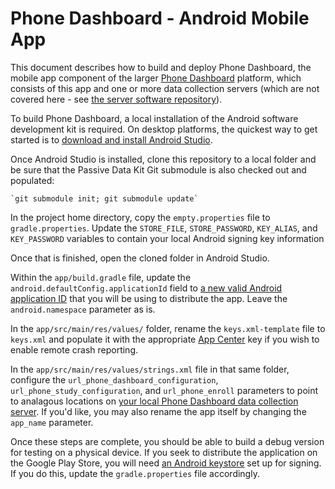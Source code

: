 # Phone Dashboard - Android Mobile App

This document describes how to build and deploy Phone Dashboard, the mobile app component of the larger [Phone Dashboard](https://github.com/Phone-Dashboard) platform, which consists of this app and one or more data collection servers (which are not covered here - see [the server software repository](https://github.com/lenasong/Phone-Dashboard-Django)).

To build Phone Dashboard, a local installation of the Android software development kit is required. On desktop platforms, the quickest way to get started is to [download and install Android Studio](https://developer.android.com/studio).

Once Android Studio is installed, clone this repository to a local folder and be sure that the Passive Data Kit Git submodule is also checked out and populated:

    `git submodule init; git submodule update`

In the project home directory, copy the `empty.properties` file to `gradle.properties`. Update the `STORE_FILE`, `STORE_PASSWORD`, `KEY_ALIAS`, and `KEY_PASSWORD` variables to contain your local Android signing key information

Once that is finished, open the cloned folder in Android Studio.

Within the `app/build.gradle` file, update the `android.defaultConfig.applicationId` field to [a new valid Android application ID](https://developer.android.com/build/configure-app-module) that you will be using to distribute the app. Leave the `android.namespace` parameter as is.

In the `app/src/main/res/values/` folder, rename the `keys.xml-template` file to `keys.xml` and populate it with the appropriate [App Center](https://appcenter.ms/) key if you wish to enable remote crash reporting.

In the `app/src/main/res/values/strings.xml` file in that same folder, configure the `url_phone_dashboard_configuration`, `url_phone_study_configuration`, and `url_phone_enroll` parameters to point to analagous locations on [your local Phone Dashboard data collection server](https://github.com/Phone-Dashboard/Phone-Dashboard-Django). If you'd like, you may also rename the app itself by changing the `app_name` parameter.

Once these steps are complete, you should be able to build a debug version for testing on a physical device. If you seek to distribute the application on the Google Play Store, you will need [an Android keystore](https://developer.android.com/studio/publish/app-signing) set up for signing. If you do this, update the `gradle.properties` file accordingly.
